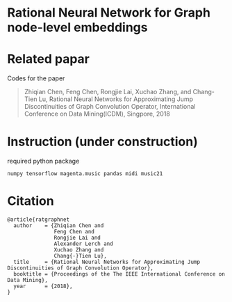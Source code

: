 # Rational Neural Network for Graph node-level embeddings


# Related papar
Codes for the paper 
> Zhiqian Chen, Feng Chen, Rongjie Lai, Xuchao Zhang, and Chang-Tien Lu, Rational Neural Networks for Approximating Jump Discontinuities of Graph Convolution Operator, International Conference on Data Mining(ICDM), Singpore, 2018


# Instruction (under construction)
required python package
```
numpy tensorflow magenta.music pandas midi music21 
```



# Citation
```
@article{ratgraphnet
  author    = {Zhiqian Chen and
               Feng Chen and
               Rongjie Lai and
               Alexander Lerch and
               Xuchao Zhang and
               Chang{-}Tien Lu},
  title     = {Rational Neural Networks for Approximating Jump Discontinuities of Graph Convolution Operator},
  booktitle = {Proceedings of the The IEEE International Conference on Data Mining},
  year      = {2018},
}
```
